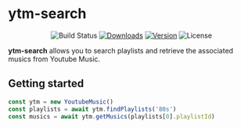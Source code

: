 # ytm-search

<p align="center">
  <img src="https://github.com/stilleur/ytm-search/actions/workflows/node.js.yml/badge.svg" alt="Build Status">
  <a href="https://www.npmjs.com/package/ytm-search"><img src="https://img.shields.io/npm/dm/ytm-search.svg?sanitize=true" alt="Downloads"></a>
  <a href="https://www.npmjs.com/package/ytm-search"><img src="https://img.shields.io/npm/v/ytm-search.svg?sanitize=true" alt="Version"></a>
  <img src="https://img.shields.io/npm/l/ytm-search.svg?sanitize=true" alt="License">
</p>

**ytm-search** allows you to search playlists and retrieve the associated musics from Youtube Music.

## Getting started

```ts
const ytm = new YoutubeMusic()
const playlists = await ytm.findPlaylists('80s')
const musics = await ytm.getMusics(playlists[0].playlistId)
```
